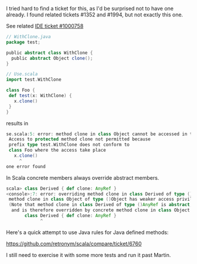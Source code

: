 I tried hard to find a ticket for this, as I'd be surprised not to have one already. I found related tickets #1352 and #1994, but not exactly this one.

See related [IDE ticket #1000758](https://www.assembla.com/spaces/scala-ide/tickets/1000758#/activity/ticket:)

```scala
// WithClone.java
package test;

public abstract class WithClone {
  public abstract Object clone();
}
```

```scala
// Use.scala
import test.WithClone

class Foo {
 def test(x: WithClone) {
   x.clone() 
 }
}
```
results in

```scala
se.scala:5: error: method clone in class Object cannot be accessed in test.WithClone
 Access to protected method clone not permitted because
 prefix type test.WithClone does not conform to
 class Foo where the access take place
   x.clone() 
     ^
one error found
```
In Scala concrete members always override abstract members.

```scala
scala> class Derived { def clone: AnyRef }
<console>:7: error: overriding method clone in class Derived of type ()AnyRef;
 method clone in class Object of type ()Object has weaker access privileges; it should be public;
 (Note that method clone in class Derived of type ()AnyRef is abstract,
  and is therefore overridden by concrete method clone in class Object of type ()Object)
       class Derived { def clone: AnyRef }
             ^
```

Here's a quick attempt to use Java rules for Java defined methods:

https://github.com/retronym/scala/compare/ticket/6760

I still need to exercise it with some more tests and run it past Martin.
